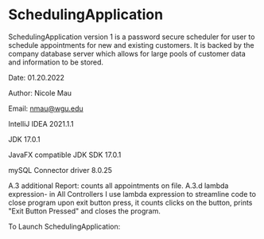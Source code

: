 # SchedulingApplication

SchedulingApplication version 1 is a password secure scheduler for user to schedule appointments for new and existing customers. It is backed by the company database server which
allows for large pools of customer data and information to be stored.

Date: 01.20.2022

Author: Nicole Mau

Email: nmau@wgu.edu

IntelliJ IDEA 2021.1.1

JDK 17.0.1

JavaFX compatible JDK SDK 17.0.1

mySQL Connector driver 8.0.25

A.3 additional Report: counts all appointments on file.
A.3.d lambda expression- in All Controllers I use lambda expression to streamline code to close program upon exit button press, it counts clicks on the button, prints "Exit Button Pressed" and closes the program.

To Launch SchedulingApplication:
